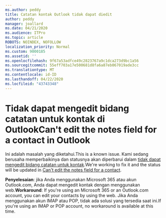 ```yaml
---
ms.author: peddy
title: Catatan kontak Outlook tidak dapat diedit
author: peddy
manager: joallard
ms.date: 04/21/2020
ms.audience: ITPro
ms.topic: article
ROBOTS: NOINDEX, NOFOLLOW
localization_priority: Normal
ms.custom: 9000185
ms.assetid: ''
ms.openlocfilehash: 9f67a53adfce49c2823767a9c1dca273d9bc1a56
ms.sourcegitcommit: 55eff703a17e500681d8fa6a87eb067019ade3cc
ms.translationtype: MT
ms.contentlocale: id-ID
ms.lasthandoff: 04/22/2020
ms.locfileid: "43743348"
---
```

# <a name="cant-edit-the-notes-field-for-a-contact-in-outlook"></a><span data-ttu-id="42617-102">Tidak dapat mengedit bidang catatan untuk kontak di Outlook</span><span class="sxs-lookup"><span data-stu-id="42617-102">Can't edit the notes field for a contact in Outlook</span></span>
<span data-ttu-id="42617-103">Ini adalah masalah yang diketahui.</span><span class="sxs-lookup"><span data-stu-id="42617-103">This is a known issue.</span></span> <span data-ttu-id="42617-104">Kami sedang berusaha memperbaikinya dan statusnya akan diperbarui dalam [tidak dapat mengedit bidang catatan untuk kontak](https://support.office.com/article/fb8394ce-04ce-48b5-bae4-be46f77f10fe).</span><span class="sxs-lookup"><span data-stu-id="42617-104">We're working to fix it and the status will be updated in [Can't edit the notes field for a contact](https://support.office.com/article/fb8394ce-04ce-48b5-bae4-be46f77f10fe).</span></span>

<span data-ttu-id="42617-105">**Penyelesaian**: jika Anda menggunakan Microsoft 365 atau akun Outlook.com, Anda dapat mengedit kontak dengan menggunakan web.</span><span class="sxs-lookup"><span data-stu-id="42617-105">**Workaround**: If you're using an Microsoft 365 or an Outlook.com account, you can edit your contacts by using the web.</span></span> <span data-ttu-id="42617-106">Jika Anda menggunakan akun IMAP atau POP, tidak ada solusi yang tersedia saat ini.</span><span class="sxs-lookup"><span data-stu-id="42617-106">If you're using an IMAP or POP account, no workaround is available at this time.</span></span>